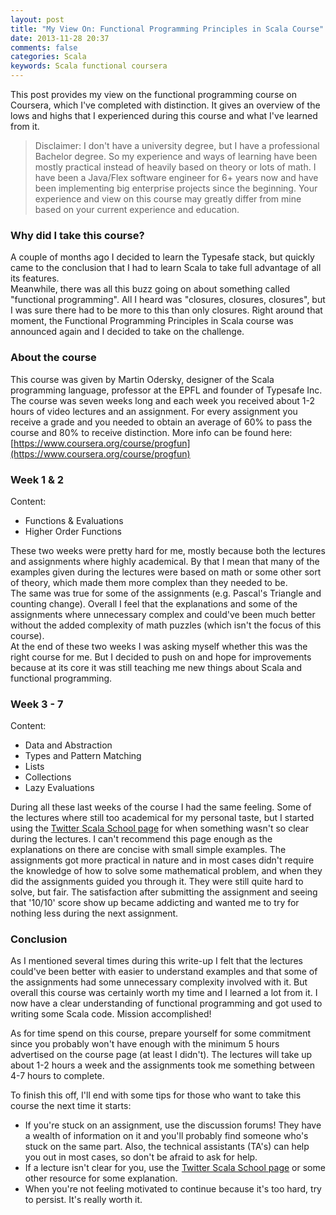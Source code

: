 ```yaml
---
layout: post
title: "My View On: Functional Programming Principles in Scala Course"
date: 2013-11-28 20:37
comments: false
categories: Scala
keywords: Scala functional coursera
---
```


This post provides my view on the functional programming course on Coursera, which I've completed with distinction.
It gives an overview of the lows and highs that I experienced during this course and what I've learned from it.

<!--more-->  

> Disclaimer: I don't have a university degree, but I have a professional Bachelor degree. 
> So my experience and ways of learning have been mostly practical instead of heavily based on theory or lots of math. 
> I have been a Java/Flex software engineer for 6+ years now and have been implementing big enterprise projects since the beginning.
> Your experience and view on this course may greatly differ from mine based on your current experience and education.

### Why did I take this course?
A couple of months ago I decided to learn the Typesafe stack, but quickly came to the conclusion that I had to learn Scala to take full 
advantage of all its features.   
Meanwhile, there was all this buzz going on about something called "functional programming". All I heard was "closures, closures, closures", but
I was sure there had to be more to this than only closures. Right around that moment, the Functional Programming Principles in Scala course was
announced again and I decided to take on the challenge.

### About the course
This course was given by Martin Odersky, designer of the Scala programming language, professor at the EPFL and founder of Typesafe Inc.   
The course was seven weeks long and each week you received about 1-2 hours of video lectures and an assignment. For every assignment you receive
a grade and you needed to obtain an average of 60% to pass the course and 80% to receive distinction. 
More info can be found here: [https://www.coursera.org/course/progfun](https://www.coursera.org/course/progfun)

### Week 1 & 2
Content:

* Functions & Evaluations
* Higher Order Functions
	
These two weeks were pretty hard for me, mostly because both the lectures and assignments where highly academical. By that I mean that many of
the examples given during the lectures were based on math or some other sort of theory, which made them more complex than they needed to be.  
The same was true for some of the assignments (e.g. Pascal's Triangle and counting change). Overall I feel that the explanations and some 
of the assignments where unnecessary complex and could've been much better without the added complexity of math puzzles (which isn't the focus of this course).  
At the end of these two weeks I was asking myself whether this was the right course for me. But I decided to push on and hope for improvements because at its core
it was still teaching me new things about Scala and functional programming.

### Week 3 - 7
Content:

* Data and Abstraction
* Types and Pattern Matching
* Lists
* Collections
* Lazy Evaluations

During all these last weeks of the course I had the same feeling. Some of the lectures where still too academical for my personal taste, but I started using the
[Twitter Scala School page](http://twitter.github.io/scala_school/) for when something wasn't so clear during the lectures. I can't recommend this page enough as the
explanations on there are concise with small simple examples. 
The assignments got more practical in nature and in most cases didn't require the knowledge of how to solve some mathematical problem, and when they did the assignments 
guided you through it. They were still quite hard to solve, but fair. The satisfaction after submitting the assignment and seeing that '10/10' score show up became 
addicting and wanted me to try for nothing less during the next assignment. 

### Conclusion
As I mentioned several times during this write-up I felt that the lectures could've been better with easier to understand examples and that some of the assignments
had some unnecessary complexity involved with it. But overall this course was certainly worth my time and I learned a lot from it. I now have a clear understanding of
functional programming and got used to writing some Scala code. Mission accomplished! 

As for time spend on this course, prepare yourself for some commitment since you probably won't have enough with the minimum 5 hours advertised on the course page (at 
least I didn't). The lectures will take up about 1-2 hours a week and the assignments took me something between 4-7 hours to complete.

To finish this off, I'll end with some tips for those who want to take this course the next time it starts:

* If you're stuck on an assignment, use the discussion forums! They have a wealth of information on it and you'll probably find someone who's stuck on the same part.
Also, the technical assistants (TA's) can help you out in most cases, so don't be afraid to ask for help.
* If a lecture isn't clear for you, use the [Twitter Scala School page](http://twitter.github.io/scala_school/) or some other resource for some explanation. 
* When you're not feeling motivated to continue because it's too hard, try to persist. It's really worth it.